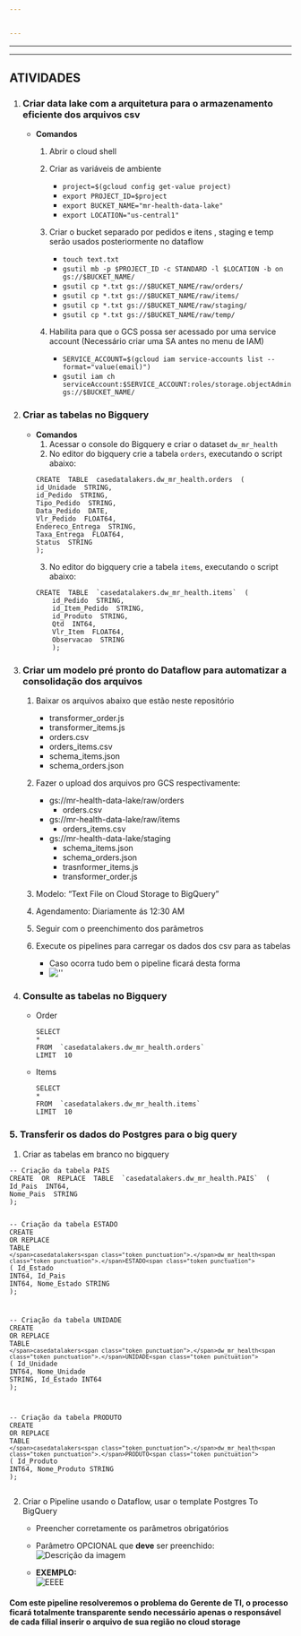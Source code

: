 ```yaml
---


---
```


<hr>
<hr>
<h2 id="atividades">ATIVIDADES</h2>
<ol>
<li>
<h3 id="criar-data-lake-com-a-arquitetura-para-o-armazenamento-eficiente-dos-arquivos-csv">Criar data lake com a arquitetura para o armazenamento eficiente dos arquivos csv</h3>
<ul>
<li><strong>Comandos</strong>
<ol>
<li>
<p>Abrir o cloud shell</p>
</li>
<li>
<p>Criar as variáveis de ambiente</p>
<ul>
<li><code>project=$(gcloud config get-value project)</code></li>
<li><code>export PROJECT_ID=$project</code></li>
<li><code>export BUCKET_NAME="mr-health-data-lake"</code></li>
<li><code>export LOCATION="us-central1"</code></li>
</ul>
</li>
<li>
<p>Criar o bucket separado por pedidos e itens , staging e temp serão usados posteriormente no dataflow</p>
<ul>
<li><code>touch text.txt</code></li>
<li><code>gsutil mb -p $PROJECT_ID -c STANDARD -l $LOCATION -b on gs://$BUCKET_NAME/</code></li>
<li><code>gsutil cp *.txt gs://$BUCKET_NAME/raw/orders/</code></li>
<li><code>gsutil cp *.txt gs://$BUCKET_NAME/raw/items/</code></li>
<li><code>gsutil cp *.txt gs://$BUCKET_NAME/raw/staging/</code></li>
<li><code>gsutil cp *.txt gs://$BUCKET_NAME/raw/temp/</code></li>
</ul>
</li>
<li>
<p>Habilita para que o GCS possa ser acessado por uma service account (Necessário criar uma SA antes no menu de IAM)</p>
<ul>
<li><code>SERVICE_ACCOUNT=$(gcloud iam service-accounts list --format="value(email)")</code></li>
<li><code>gsutil iam ch serviceAccount:$SERVICE_ACCOUNT:roles/storage.objectAdmin gs://$BUCKET_NAME/</code></li>
</ul>
</li>
</ol>
</li>
</ul>
</li>
<li>
<h3 id="criar-as-tabelas-no-bigquery">Criar as tabelas no Bigquery</h3>
<ul>
<li><strong>Comandos</strong>
<ol>
<li>Acessar o console do Bigquery e criar o dataset <code>dw_mr_health</code></li>
<li>No editor do bigquery crie a tabela <code>orders</code>, executando o script abaixo:</li>
</ol>
<pre class="  language-sql"><code class="prism  language-sql"><span class="token keyword">CREATE</span>  <span class="token keyword">TABLE</span>  casedatalakers<span class="token punctuation">.</span>dw_mr_health<span class="token punctuation">.</span>orders  <span class="token punctuation">(</span>
id_Unidade  STRING<span class="token punctuation">,</span>
id_Pedido  STRING<span class="token punctuation">,</span>
Tipo_Pedido  STRING<span class="token punctuation">,</span>
Data_Pedido  <span class="token keyword">DATE</span><span class="token punctuation">,</span>
Vlr_Pedido  FLOAT64<span class="token punctuation">,</span>
Endereco_Entrega  STRING<span class="token punctuation">,</span>
Taxa_Entrega  FLOAT64<span class="token punctuation">,</span>
<span class="token keyword">Status</span>  STRING
<span class="token punctuation">)</span><span class="token punctuation">;</span>
</code></pre>
<ol start="3">
<li>No editor do bigquery crie a tabela <code>items</code>, executando o script abaixo:</li>
</ol>
<pre class="  language-sql"><code class="prism  language-sql"><span class="token keyword">CREATE</span>  <span class="token keyword">TABLE</span>  <span class="token punctuation">`</span>casedatalakers<span class="token punctuation">.</span>dw_mr_health<span class="token punctuation">.</span>items<span class="token punctuation">`</span>  <span class="token punctuation">(</span>
   	id_Pedido  STRING<span class="token punctuation">,</span>
   	id_Item_Pedido  STRING<span class="token punctuation">,</span>
   	id_Produto  STRING<span class="token punctuation">,</span>
   	Qtd  INT64<span class="token punctuation">,</span>
   	Vlr_Item  FLOAT64<span class="token punctuation">,</span>
   	Observacao  STRING
   	<span class="token punctuation">)</span><span class="token punctuation">;</span>
</code></pre>
</li>
</ul>
</li>
<li>
<h3 id="criar-um-modelo-pré-pronto-do-dataflow-para-automatizar-a-consolidação-dos-arquivos">Criar um modelo pré pronto do Dataflow para automatizar a consolidação dos arquivos</h3>
<ol>
<li>
<p>Baixar os arquivos abaixo que estão neste repositório</p>
<ul>
<li>transformer_order.js</li>
<li>transformer_items.js</li>
<li>orders.csv</li>
<li>orders_items.csv</li>
<li>schema_items.json</li>
<li>schema_orders.json</li>
</ul>
</li>
<li>
<p>Fazer o upload dos arquivos pro GCS respectivamente:</p>
<ul>
<li>gs://mr-health-data-lake/raw/orders
<ul>
<li>orders.csv</li>
</ul>
</li>
<li>gs://mr-health-data-lake/raw/items
<ul>
<li>orders_items.csv</li>
</ul>
</li>
<li>gs://mr-health-data-lake/staging
<ul>
<li>schema_items.json</li>
<li>schema_orders.json</li>
<li>trasnformer_items.js</li>
<li>transformer_order.js</li>
</ul>
</li>
</ul>
</li>
<li>
<p>Modelo: “Text File on Cloud Storage to BigQuery”</p>
</li>
<li>
<p>Agendamento: Diariamente ás 12:30 AM</p>
</li>
<li>
<p>Seguir com o preenchimento dos parâmetros</p>
</li>
<li>
<p>Execute os pipelines para carregar os dados dos csv para as tabelas</p>
<ul>
<li>Caso ocorra tudo bem o pipeline ficará desta forma</li>
<li><img src="https://i.imgur.com/ig5eKdw.png" alt="''"></li>
</ul>
</li>
</ol>
</li>
<li>
<h3 id="consulte-as-tabelas-no-bigquery">Consulte as tabelas no Bigquery</h3>
<ul>
<li>
<p>Order</p>
<pre class="  language-sql"><code class="prism  language-sql"><span class="token keyword">SELECT</span>
<span class="token operator">*</span>
<span class="token keyword">FROM</span>  <span class="token punctuation">`</span>casedatalakers<span class="token punctuation">.</span>dw_mr_health<span class="token punctuation">.</span>orders<span class="token punctuation">`</span>
<span class="token keyword">LIMIT</span>  <span class="token number">10</span>
</code></pre>
</li>
<li>
<p>Items</p>
<pre class="  language-sql"><code class="prism  language-sql"><span class="token keyword">SELECT</span>
<span class="token operator">*</span>
<span class="token keyword">FROM</span>  <span class="token punctuation">`</span>casedatalakers<span class="token punctuation">.</span>dw_mr_health<span class="token punctuation">.</span>items<span class="token punctuation">`</span>
<span class="token keyword">LIMIT</span>  <span class="token number">10</span>
</code></pre>
</li>
</ul>
</li>
</ol>
<h3 id="transferir-os-dados-do-postgres-para-o-big-query">5. Transferir os dados do Postgres para o big query</h3>
<ol>
<li>Criar as tabelas em branco no bigquery</li>
</ol>
<pre class=" language-sql"><code class="prism  language-sql"><span class="token comment">-- Criação da tabela PAIS</span>
<span class="token keyword">CREATE</span>  <span class="token operator">OR</span>  REPLACE  <span class="token keyword">TABLE</span>  <span class="token punctuation">`</span>casedatalakers<span class="token punctuation">.</span>dw_mr_health<span class="token punctuation">.</span>PAIS<span class="token punctuation">`</span>  <span class="token punctuation">(</span>
Id_Pais  INT64<span class="token punctuation">,</span>
Nome_Pais  STRING
<span class="token punctuation">)</span><span class="token punctuation">;</span>

<span class="token comment">-- Criação da tabela ESTADO</span>
<span class="token keyword">CREATE</span>  <span class="token operator">OR</span>  REPLACE  <span class="token keyword">TABLE</span>  <span class="token punctuation">`</span>casedatalakers<span class="token punctuation">.</span>dw_mr_health<span class="token punctuation">.</span>ESTADO<span class="token punctuation">`</span>  <span class="token punctuation">(</span>
Id_Estado  INT64<span class="token punctuation">,</span>
Id_Pais  INT64<span class="token punctuation">,</span>
Nome_Estado  STRING
<span class="token punctuation">)</span><span class="token punctuation">;</span>

<span class="token comment">-- Criação da tabela UNIDADE</span>
<span class="token keyword">CREATE</span>  <span class="token operator">OR</span>  REPLACE  <span class="token keyword">TABLE</span>  <span class="token punctuation">`</span>casedatalakers<span class="token punctuation">.</span>dw_mr_health<span class="token punctuation">.</span>UNIDADE<span class="token punctuation">`</span>  <span class="token punctuation">(</span>
Id_Unidade  INT64<span class="token punctuation">,</span>
Nome_Unidade  STRING<span class="token punctuation">,</span>
Id_Estado  INT64
<span class="token punctuation">)</span><span class="token punctuation">;</span>

<span class="token comment">-- Criação da tabela PRODUTO</span>
<span class="token keyword">CREATE</span>  <span class="token operator">OR</span>  REPLACE  <span class="token keyword">TABLE</span>  <span class="token punctuation">`</span>casedatalakers<span class="token punctuation">.</span>dw_mr_health<span class="token punctuation">.</span>PRODUTO<span class="token punctuation">`</span>  <span class="token punctuation">(</span>
Id_Produto  INT64<span class="token punctuation">,</span>
Nome_Produto  STRING
<span class="token punctuation">)</span><span class="token punctuation">;</span>
</code></pre>
<ol start="2">
<li>Criar o Pipeline usando o Dataflow, usar o template Postgres To BigQuery
<ul>
<li>
<p>Preencher corretamente os parâmetros obrigatórios</p>
</li>
<li>
<p>Parâmetro OPCIONAL que <strong>deve</strong> ser preenchido:<br>
<img src="https://i.imgur.com/Nizlmgh.png" alt="Descrição da imagem"></p>
</li>
<li>
<p><strong>EXEMPLO:</strong><br>
<img src="https://i.imgur.com/i0eHqx4.png" alt="EEEE"></p>
</li>
</ul>
</li>
</ol>
<h4 id="com-este-pipeline-resolveremos-o-problema-do-gerente-de-ti-o-processo-ficará-totalmente-transparente-sendo-necessário-apenas-o-responsável-de-cada-filial-inserir-o-arquivo-de-sua-região-no-cloud-storage">Com este pipeline resolveremos o problema do Gerente de TI, o processo ficará totalmente transparente sendo necessário apenas o responsável de cada filial inserir o arquivo de sua região no cloud storage</h4>

